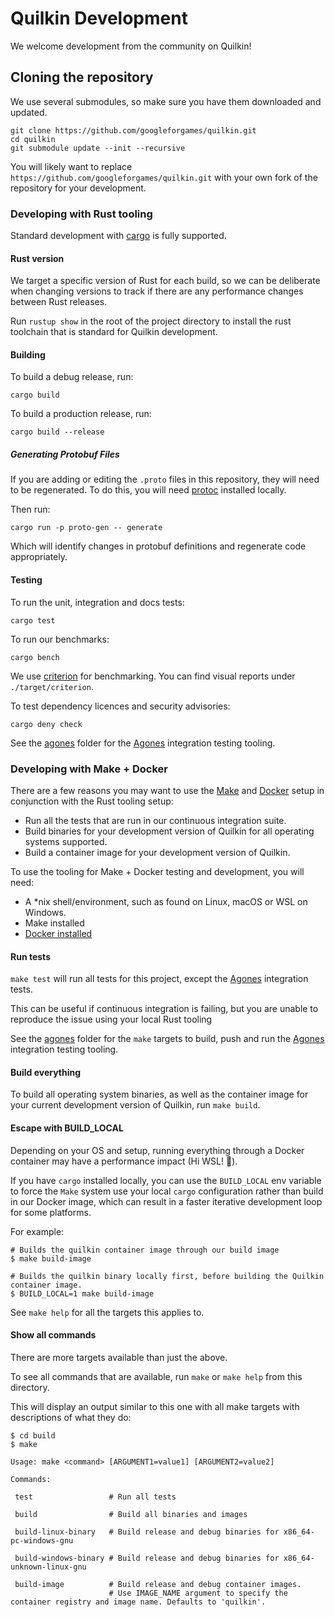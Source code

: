 # Quilkin Development

We welcome development from the community on Quilkin!

## Cloning the repository

We use several submodules, so make sure you have them downloaded and updated.

```shell script
git clone https://github.com/googleforgames/quilkin.git
cd quilkin
git submodule update --init --recursive
```

You will likely want to replace `https://github.com/googleforgames/quilkin.git` with your own fork of the repository
for your development.

### Developing with Rust tooling

Standard development with [cargo](https://doc.rust-lang.org/cargo/) is fully supported.

#### Rust version

We target a specific version of Rust for each build, so we can be deliberate when changing versions to
track if there are any performance changes between Rust releases.

Run `rustup show` in the root of the project directory to install the rust toolchain that is standard for Quilkin
development.

#### Building

To build a debug release, run:

`cargo build`

To build a production release, run:

`cargo build --release`

##### Generating Protobuf Files

If you are adding or editing the `.proto` files in this repository, they will need to be regenerated. To do this,
you will need [protoc](https://grpc.io/docs/protoc-installation/) installed locally.

Then run:

`cargo run -p proto-gen -- generate`

Which will identify changes in protobuf definitions and regenerate code appropriately. 

#### Testing

To run the unit, integration and docs tests:

`cargo test`

To run our benchmarks:

`cargo bench`

We use [criterion](https://github.com/bheisler/criterion.rs) for benchmarking. You can find visual reports under `./target/criterion`.

To test dependency licences and security advisories:

`cargo deny check`

See the [agones](../crates/agones) folder for the [Agones](https://agones.dev) integration testing tooling.

### Developing with Make + Docker 

There are a few reasons you may want to use the [Make](https://www.gnu.org/software/make/)
and [Docker](https://docs.docker.com/) setup in conjunction with the Rust tooling setup:

* Run all the tests that are run in our continuous integration suite.
* Build binaries for your development version of Quilkin for all operating systems supported.
* Build a container image for your development version of Quilkin.

To use the tooling for Make + Docker testing and development, you will need:

* A *nix shell/environment, such as found on Linux, macOS or WSL on Windows.
* Make installed
* [Docker installed](https://docs.docker.com/get-docker/)

#### Run tests

`make test` will run all tests for this project, except the [Agones](https:/agones.dev) integration tests.

This can be useful if continuous integration is failing, but you are unable to reproduce the issue using 
your local Rust tooling

See the [agones](../agones) folder for the `make` targets to build, push and run the [Agones](https://agones.dev) 
integration testing tooling.

#### Build everything

To build all operating system binaries, as well as the container image for your current development version of 
Quilkin, run `make build`.

#### Escape with BUILD_LOCAL

Depending on your OS and setup, running everything through a Docker container may have a performance impact (Hi WSL! 👋).

If you have `cargo` installed locally, you can use the `BUILD_LOCAL` env variable to force the `Make` system use 
your local `cargo` configuration rather than build in our Docker image, which can result in a faster iterative 
development loop for some platforms.

For example:

```shell
# Builds the quilkin container image through our build image
$ make build-image 
```
```shell
# Builds the quilkin binary locally first, before building the Quilkin container image. 
$ BUILD_LOCAL=1 make build-image
```

See `make help` for all the targets this applies to.

#### Show all commands

There are more targets available than just the above.

To see all commands that are available, run `make` or `make help` from this directory.

This will display an output similar to this one with all make targets with descriptions of what they do:

```shell
$ cd build
$ make

Usage: make <command> [ARGUMENT1=value1] [ARGUMENT2=value2]

Commands:

 test                 # Run all tests

 build                # Build all binaries and images

 build-linux-binary   # Build release and debug binaries for x86_64-pc-windows-gnu

 build-windows-binary # Build release and debug binaries for x86_64-unknown-linux-gnu

 build-image          # Build release and debug container images.
                      # Use IMAGE_NAME argument to specify the container registry and image name. Defaults to 'quilkin'.
```
